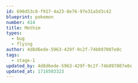 ```yaml
---
id: 690d53c8-f917-4a23-8e76-97e31a5d3c42
blueprint: pokemon
number: 414
title: Mothim
types:
  - bug
  - flying
author: 4d8d6ede-5963-429f-9c2f-74b897007e0c
tags:
  - stage-1
updated_by: 4d8d6ede-5963-429f-9c2f-74b897007e0c
updated_at: 1716503323
---
```

